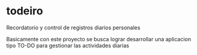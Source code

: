 # todeiro
Recordatorio y control de registros diarios personales

Basicamente con este proyecto se busca lograr desarrollar una aplicacion
tipo TO-DO para gestionar las actividades diarias
